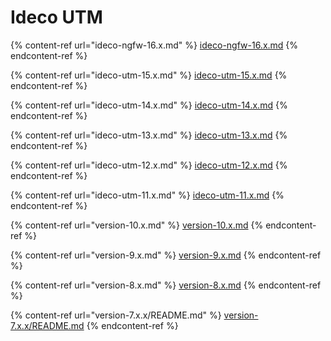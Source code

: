 # Ideco UTM

{% content-ref url="ideco-ngfw-16.x.md" %}
[ideco-ngfw-16.x.md](ideco-ngfw-16.x.md)
{% endcontent-ref %}

{% content-ref url="ideco-utm-15.x.md" %}
[ideco-utm-15.x.md](ideco-utm-15.x.md)
{% endcontent-ref %} 

{% content-ref url="ideco-utm-14.x.md" %}
[ideco-utm-14.x.md](ideco-utm-14.x.md)
{% endcontent-ref %}

{% content-ref url="ideco-utm-13.x.md" %}
[ideco-utm-13.x.md](ideco-utm-13.x.md)
{% endcontent-ref %}

{% content-ref url="ideco-utm-12.x.md" %}
[ideco-utm-12.x.md](ideco-utm-12.x.md)
{% endcontent-ref %}

{% content-ref url="ideco-utm-11.x.md" %}
[ideco-utm-11.x.md](ideco-utm-11.x.md)
{% endcontent-ref %}

{% content-ref url="version-10.x.md" %}
[version-10.x.md](version-10.x.md)
{% endcontent-ref %}

{% content-ref url="version-9.x.md" %}
[version-9.x.md](version-9.x.md)
{% endcontent-ref %}

{% content-ref url="version-8.x.md" %}
[version-8.x.md](version-8.x.md)
{% endcontent-ref %}

{% content-ref url="version-7.x.x/README.md" %}
[version-7.x.x/README.md](version-7.x.x/README.md)
{% endcontent-ref %}